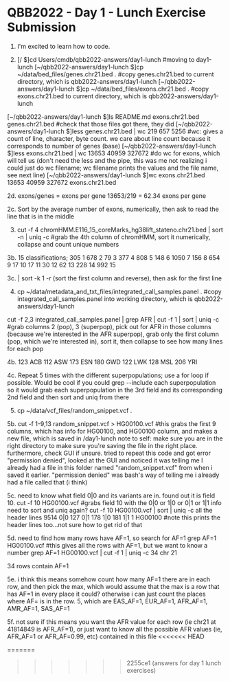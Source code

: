 # QBB2022 - Day 1 - Lunch Exercise Submission
1. I'm excited to learn how to code.

2. [/ $]cd Users/cmdb/qbb2022-answers/day1-lunch
#moving to day1-lunch
[~/qbb2022-answers/day1-lunch $]cp ~/data/bed_files/genes.chr21.bed .
#copy genes.chr21.bed to current directory, which is qbb2022-answers/day1-lunch
[~/qbb2022-answers/day1-lunch $]cp ~/data/bed_files/exons.chr21.bed .
#copy exons.chr21.bed to current directory, which is qbb2022-answers/day1-lunch

[~/qbb2022-answers/day1-lunch $]ls
README.md	exons.chr21.bed	genes.chr21.bed
#check that those files got there, they did
[~/qbb2022-answers/day1-lunch $]less genes.chr21.bed | wc
     219     657    5256
#wc: gives a count of line, character, byte count. we care about line count because it corresponds to number of genes
(base) [~/qbb2022-answers/day1-lunch $]less exons.chr21.bed | wc
   13653   40959  327672
#do wc for exons, which will tell us (don't need the less and the pipe, this was me not realizing i could just do wc filename; wc filename prints the values and the file name, see next line)
[~/qbb2022-answers/day1-lunch $]wc exons.chr21.bed
   13653   40959  327672 exons.chr21.bed
 

2d. exons/genes = exons per gene
13653/219 = 62.34 exons per gene

2c. Sort by the average number of exons, numerically, then ask to read the line that is in the middle

3. cut -f 4 chromHMM.E116_15_coreMarks_hg38lift_stateno.chr21.bed | sort -n | uniq -c
#grab the 4th column of chromHMM, sort it numerically, collapse and count unique numbers

3b. 15 classifications;
 305 1
 678 2
  79 3
 377 4
 808 5
 148 6
1050 7
 156 8
 654 9
  17 10
  17 11
  30 12
  62 13
 228 14
 992 15
 
3c. | sort -k 1 -r (sort the first column and reverse), then ask for the first line

4. cp ~/data/metadata_and_txt_files/integrated_call_samples.panel .
#copy integrated_call_samples.panel into working directory, which is qbb2022-answers/day1-lunch

cut -f 2,3 integrated_call_samples.panel | grep AFR | cut -f 1 | sort | uniq -c
#grab columns 2 (pop), 3 (superpop), pick out for AFR in those columns (because we're interested in the AFR superpop), grab only the first column (pop, which we're interested in), sort it, then collapse to see how many lines for each pop

4b.  123 ACB
 112 ASW
 173 ESN
 180 GWD
 122 LWK
 128 MSL
 206 YRI
 
4c. Repeat 5 times with the different superpopulations; use a for loop if possible. Would be cool if you could grep --include each superpopulation so it would grab each superpopulation in the 3rd field and its corresponding 2nd field and then sort and uniq from there

5. cp ~/data/vcf_files/random_snippet.vcf .

5b. cut -f 1-9,13 random_snippet.vcf > HG00100.vcf
#this grabs the first 9 columns, which has info for HG00100, and HG00100 column, and makes a new file, which is saved in /day1-lunch
note to self: make sure you are in the right directory to make sure you're saving the file in the right place. furthermore, check GUI if unsure. tried to repeat this code and got error "permission denied", looked at the GUI and noticed it was telling me I already had a file in this folder named "random_snippet.vcf" from when i saved it earlier. "permission denied" was bash's way of telling me i already had a file called that (i think)

5c. need to know what field 0|0 and its variants are in. found out it is field 10. 
cut -f 10 HG00100.vcf
#grabs field 10 with the 0|0 or 1|0 or 0|1 or 1|1 info
need to sort and uniq again?
cut -f 10 HG00100.vcf | sort | uniq -c
all the header lines
9514 0|0
 127 0|1
 178 1|0
 181 1|1
   1 HG00100
#note this prints the header lines too...not sure how to get rid of that

5d. need to find how many rows have AF=1, so search for AF=1
grep AF=1 HG00100.vcf
#this gives all the rows with AF=1, but we want to know a number
grep AF=1 HG00100.vcf | cut -f 1 | uniq -c
	34 chr 21

34 rows contain AF=1

5e. i think this means somehow count how many AF=1 there are in each row, and then pick the max, which would assume that the max is a row that has AF=1 in every place it could? otherwise i can just count the places where AF= is in the row.
5, which are EAS_AF=1, EUR_AF=1, AFR_AF=1, AMR_AF=1, SAS_AF=1

5f. not sure if this means you want the AFR value for each row (ie chr21 at 41814849 is AFR_AF=1), or just want to know all the possible AFR values (ie, AFR_AF=1 or AFR_AF=0.99, etc) contained in this file
<<<<<<< HEAD







=======
>>>>>>> 2255ce1 (answers for day 1 lunch exercises)





